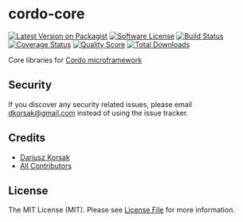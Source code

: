 # cordo-core

[![Latest Version on Packagist][ico-version]][link-packagist]
[![Software License][ico-license]](LICENSE.md)
[![Build Status][ico-travis]][link-travis]
[![Coverage Status][ico-scrutinizer]][link-scrutinizer]
[![Quality Score][ico-code-quality]][link-code-quality]
[![Total Downloads][ico-downloads]][link-downloads]

Core libraries for [Cordo microframework](https://github.com/darkorsa/cordo)

## Security

If you discover any security related issues, please email dkorsak@gmail.com instead of using the issue tracker.

## Credits

- [Dariusz Korsak][link-author]
- [All Contributors][link-contributors]

## License

The MIT License (MIT). Please see [License File](LICENSE.md) for more information.

[ico-version]: https://img.shields.io/packagist/v/darkorsa/cordo-core.svg?style=flat-square
[ico-license]: https://img.shields.io/badge/license-MIT-brightgreen.svg?style=flat-square
[ico-travis]: https://img.shields.io/travis/darkorsa/cordo-core/master.svg?style=flat-square
[ico-scrutinizer]: https://img.shields.io/scrutinizer/coverage/g/darkorsa/cordo-core.svg?style=flat-square
[ico-code-quality]: https://img.shields.io/scrutinizer/g/darkorsa/cordo-core.svg?style=flat-square
[ico-downloads]: https://img.shields.io/packagist/dt/darkorsa/cordo-core.svg?style=flat-square

[link-packagist]: https://packagist.org/packages/darkorsa/cordo-core
[link-travis]: https://travis-ci.org/darkorsa/cordo-core
[link-scrutinizer]: https://scrutinizer-ci.com/g/darkorsa/cordo-core/code-structure
[link-code-quality]: https://scrutinizer-ci.com/g/darkorsa/cordo-core
[link-downloads]: https://packagist.org/packages/darkorsa/cordo-core
[link-author]: https://github.com/darkorsa
[link-contributors]: ../../contributors
